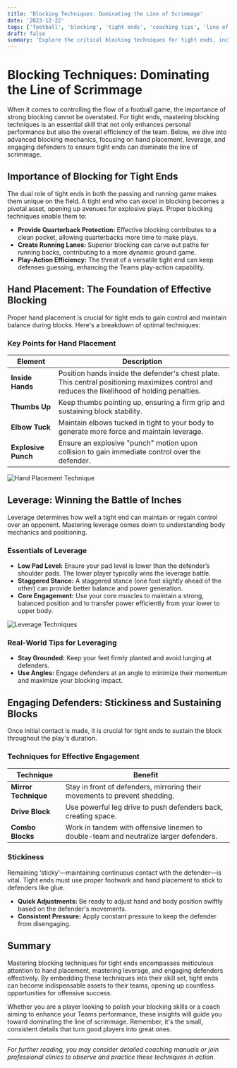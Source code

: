 ```yaml
---
title: 'Blocking Techniques: Dominating the Line of Scrimmage'
date: '2023-12-22'
tags: ['football', 'blocking', 'tight ends', 'coaching tips', 'line of scrimmage', 'leverage', 'hand placement', 'defense', 'player development']
draft: false
summary: 'Explore the critical blocking techniques for tight ends, including essential hand placement, leverage tactics, and ways to engage defenders effectively.'
---
```


# Blocking Techniques: Dominating the Line of Scrimmage

When it comes to controlling the flow of a football game, the importance of strong blocking cannot be overstated. For tight ends, mastering blocking techniques is an essential skill that not only enhances personal performance but also the overall efficiency of the team. Below, we dive into advanced blocking mechanics, focusing on hand placement, leverage, and engaging defenders to ensure tight ends can dominate the line of scrimmage.

## Importance of Blocking for Tight Ends

The dual role of tight ends in both the passing and running game makes them unique on the field. A tight end who can excel in blocking becomes a pivotal asset, opening up avenues for explosive plays. Proper blocking techniques enable them to:

- **Provide Quarterback Protection:** Effective blocking contributes to a clean pocket, allowing quarterbacks more time to make plays.
- **Create Running Lanes:** Superior blocking can carve out paths for running backs, contributing to a more dynamic ground game.
- **Play-Action Efficiency:** The threat of a versatile tight end can keep defenses guessing, enhancing the Teams play-action capability.

## Hand Placement: The Foundation of Effective Blocking

Proper hand placement is crucial for tight ends to gain control and maintain balance during blocks. Here's a breakdown of optimal techniques:

### Key Points for Hand Placement

| Element            | Description |
|--------------------|-------------|
| **Inside Hands**   | Position hands inside the defender's chest plate. This central positioning maximizes control and reduces the likelihood of holding penalties. |
| **Thumbs Up**      | Keep thumbs pointing up, ensuring a firm grip and sustaining block stability. |
| **Elbow Tuck**     | Maintain elbows tucked in tight to your body to generate more force and maintain leverage. |
| **Explosive Punch**| Ensure an explosive "punch" motion upon collision to gain immediate control over the defender. |

![Hand Placement Technique](https://example.com/hand_placement.webp)

## Leverage: Winning the Battle of Inches

Leverage determines how well a tight end can maintain or regain control over an opponent. Mastering leverage comes down to understanding body mechanics and positioning.

### Essentials of Leverage

- **Low Pad Level:** Ensure your pad level is lower than the defender’s shoulder pads. The lower player typically wins the leverage battle.
- **Staggered Stance:** A staggered stance (one foot slightly ahead of the other) can provide better balance and power generation.
- **Core Engagement:** Use your core muscles to maintain a strong, balanced position and to transfer power efficiently from your lower to upper body.

![Leverage Techniques](https://example.com/leverage_technique.webp)

### Real-World Tips for Leveraging

- **Stay Grounded:** Keep your feet firmly planted and avoid lunging at defenders.
- **Use Angles:** Engage defenders at an angle to minimize their momentum and maximize your blocking impact.

## Engaging Defenders: Stickiness and Sustaining Blocks

Once initial contact is made, it is crucial for tight ends to sustain the block throughout the play's duration.

### Techniques for Effective Engagement

| Technique          | Benefit                                        |
|--------------------|------------------------------------------------|
| **Mirror Technique**| Stay in front of defenders, mirroring their movements to prevent shedding. |
| **Drive Block**    | Use powerful leg drive to push defenders back, creating space. |
| **Combo Blocks**   | Work in tandem with offensive linemen to double-team and neutralize larger defenders. |

### Stickiness

Remaining ‘sticky’—maintaining continuous contact with the defender—is vital. Tight ends must use proper footwork and hand placement to stick to defenders like glue.

- **Quick Adjustments:** Be ready to adjust hand and body position swiftly based on the defender's movements.
- **Consistent Pressure:** Apply constant pressure to keep the defender from disengaging.

## Summary

Mastering blocking techniques for tight ends encompasses meticulous attention to hand placement, mastering leverage, and engaging defenders effectively. By embedding these techniques into their skill set, tight ends can become indispensable assets to their teams, opening up countless opportunities for offensive success.

Whether you are a player looking to polish your blocking skills or a coach aiming to enhance your Teams performance, these insights will guide you toward dominating the line of scrimmage. Remember, it's the small, consistent details that turn good players into great ones.

---
*For further reading, you may consider detailed coaching manuals or join professional clinics to observe and practice these techniques in action.*
```